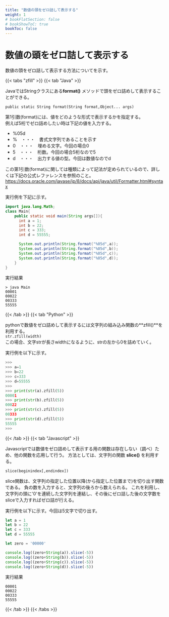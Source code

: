 ```yaml
---
title: "数値の頭をゼロ詰して表示する"
weight: 1
# bookFlatSection: false
# bookShowToC: true
bookToc: false
---
```


# 数値の頭をゼロ詰して表示する

数値の頭をゼロ詰して表示する方法についてを示す。

{{< tabs "zfill" >}}
{{< tab "Java" >}}

JavaではStringクラスにある**format()** メソッドで頭をゼロ詰めして表示することができる。  

`public static String format(String format,Object... args)`

第1引数(format)には、値をどのような形式で表示するかを指定する。  
例えば5桁でゼロ詰めしたい時は下記の値を入力する。

- %05d
 - %　・・・　書式文字列であることを示す
 - 0　・・・　埋める文字。今回の場合0
 - 5　・・・　桁数。今回の場合5桁なので5
 - d　・・・　出力する値の型。今回は数値なのでd
  
この第1引数(format)に関しては種類によって記法が定められているので、詳しくは下記の公式レファレンスを参照のこと。  
https://docs.oracle.com/javase/jp/8/docs/api/java/util/Formatter.html#syntax  


実行例を下記に示す。  

```java
import java.lang.Math;
class Main{
    public static void main(String args[]){
      int a = 1;
      int b = 22;
      int c = 333;
      int d = 55555;

      System.out.println(String.format("%05d",a));
      System.out.println(String.format("%05d",b));
      System.out.println(String.format("%05d",c));
      System.out.println(String.format("%05d",d));
    }
}
```

実行結果

```
> java Main
00001
00022
00333
55555
```

{{< /tab >}}
{{< tab "Python" >}}

pythonで数値をゼロ詰めして表示するには文字列の組み込み関数の**zfill()**を利用する。  
`str.zfill(width)`  
この場合、文字strが長さwidthになるように、strの左から0を詰めていく。

実行例を以下に示す。

```python
>>> 
>>> a=1
>>> b=22
>>> c=333
>>> d=55555
>>> 
>>> print(str(a).zfill(5))
00001
>>> print(str(b).zfill(5)) 
00022
>>> print(str(c).zfill(5)) 
00333
>>> print(str(d).zfill(5)) 
55555
>>>
```

{{< /tab >}}
{{< tab "Javascript" >}}

Javascriptでは数値をゼロ詰めして表示する用の関数は存在しない（調べ）ため、他の関数を応用して行う。
方法としては、文字列の関数 **slice()** を利用する。

```
slice(beginindex[,endindex])
```

slice関数は、文字列の指定した位置以降(から指定した位置まで)を切り出す関数である。
負の数を入力すると、文字列の後ろから数えられる。
これを利用し、文字列の頭に'0'を連続した文字列を連結し、その後にゼロ詰した後の文字数をsliceで入力すればゼロ詰が行える。

実行例を以下に示す。今回は5文字で切り出す。

```javascript
let a = 1
let b = 22
let c = 333
let d = 55555

let zero = '00000'

console.log((zero+String(a)).slice(-5))
console.log((zero+String(b)).slice(-5))
console.log((zero+String(c)).slice(-5))
console.log((zero+String(d)).slice(-5))
```

実行結果

```
00001
00022
00333
55555
```

{{< /tab >}}
{{< /tabs >}}


